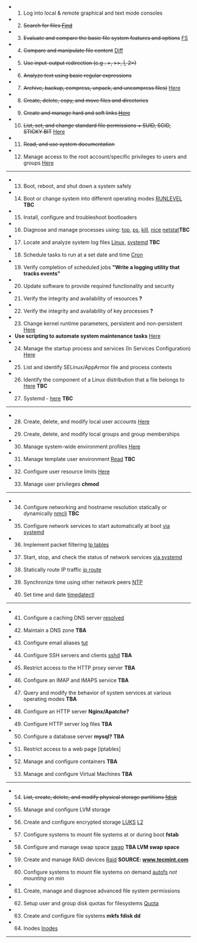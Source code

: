 * 1. Log into local & remote graphical and text mode consoles
* 2. <s>Search for files [Find](/find.md)</s>
* 3. <s>Evaluate and compare the basic file system features and options</s> [FS](/topics1/fs/fs.md)
* 4. <s>Compare and manipulate file content</s> [Diff](/topics1/diff.md)
* 5. <s>Use input-output redirection (e.g . >, >>, |, 2>)</s>
* 6. <s>Analyze text using basic regular expressions</s>
* 7. <s>Archive, backup, compress, unpack, and uncompress files)</s> [Here](/topics1/compress/compress_backup.md)
* 8. <s>Create, delete, copy, and move files and directories</s>
* 9. <s>Create and manage hard and soft links [Here](/topics1/links.md)</s>
* 10. <s>List, set, and change standard file permissions + SUID, SGID, STICKY BIT</s> [Here](/file_perrmissions.md)
* 11. <s>Read, and use system documentation</s>
* 12. Manage access to the root account/specific privileges to users and groups [Here](/root_access.md)
---
* 13. Boot, reboot, and shut down a system safely
* 14. Boot or change system into different operating modes [RUNLEVEL](/run_levels.md) **TBC**
* 15. Install, configure and troubleshoot bootloaders
* 16. Diagnose and manage processes using: [top](/top.md), [ps](/ps.md), [kill](/kill.md), [nice](/nice.md) [netstat](/netstat.md)**TBC**
* 17. Locate and analyze system log files [Linux](/logging.md), [systemd](/loggd.md) **TBC** 
* 18. Schedule tasks to run at a set date and time [Cron](/cron.md) 
* 19. Verify completion of scheduled jobs **"Write a logging utility that tracks events"**
* 20. Update software to provide required functionality and security
* 21. Verify the integrity and availability of resources **?**
* 22. Verify the integrity and availability of key processes **?**
* 23. Change kernel runtime parameters, persistent and non-persistent [Here](/runtime_parameters.md)
* **Use scripting to automate system maintenance tasks**  [Here](/scripts_for_system_maintenance/)
* 24. Manage the startup process and services (In Services Configuration) [Here](/systemd.md)
* 25. List and identify SELinux/AppArmor file and process contexts
* 26. Identify the component of a Linux distribution that a file belongs to [Here](/identify_which_file_belongs_to.md) **TBC**
* 27. Systemd - [here](/systemd.md) **TBC**
---
* 28. Create, delete, and modify local user accounts [Here](/user_administration.md)
* 29. Create, delete, and modify local groups and group memberships
* 30. Manage system-wide environment profiles [Here](/env_profiles.md)
* 31. Manage template user environment [Read](/template_usr_env.md) **TBC**
* 32. Configure user resource limits [Here](/usr_resource_limits.md)
* 33. Manage user privileges **chmod** 
---
* 34. Configure networking and hostname resolution statically or dynamically [nmcli](/nmcli.md) **TBC**
* 35. Configure network services to start automatically at boot [via systemd](/start_stop_network_service.md)
* 36. Implement packet filtering [Ip tables](/packet_filtering.md)
* 37. Start, stop, and check the status of network services [via systemd](/start_stop_network_service.md)
* 38. Statically route IP traffic [ip route](/static_ip_routing.md)
* 39. Synchronize time using other network peers [NTP](/ntp.md)
* 40. Set time and date [timedatectl](/timedatectl.md)
---
* 41. Configure a caching DNS server [resolved](/dns_caching.md)
* 42. Maintain a DNS zone **TBA**
* 43. Configure email aliases [tut](/https://www.walkernews.net/2008/01/16/how-to-setup-email-alias-in-red-hat-linux/)
* 44. Configure SSH servers and clients [sshd](/ssh_config.md) **TBA**
* 45. Restrict access to the HTTP proxy server **TBA**
* 46. Configure an IMAP and IMAPS service **TBA**
* 47. Query and modify the behavior of system services at various operating modes **TBA**
* 48. Configure an HTTP server **Nginx/Apatche?**
* 49. Configure HTTP server log files **TBA**
* 50. Configure a database server **mysql?** **TBA**
* 51. Restrict access to a web page [iptables]
* 52. Manage and configure containers **TBA**
* 53. Manage and configure Virtual Machines **TBA**
---
* 54. <s>List, create, delete, and modify physical storage partitions [fdisk](/command_line_utilities/fdisk.md)</s>
* 55. Manage and configure LVM storage
* 56. Create and configure encrypted storage [LUKS](/encrypted_storage.md) [L2](/luks2.md)
* 57. Configure systems to mount file systems at or during boot **fstab**
* 58. Configure and manage swap space [swap](/swap.md) **TBA LVM swap space**
* 59. Create and manage RAID devices [Raid](/RAID/raid.md) **SOURCE: www.tecmint.com**
* 60. Configure systems to mount file systems on demand [autofs](/autofs.md) *not mounting on min*
* 61. Create, manage and diagnose advanced file system permissions
* 62. Setup user and group disk quotas for filesystems [Quota](/quota.md)
* 63. Create and configure file systems **mkfs fdisk dd**
* 64. Inodes [Inodes](/topics1/inode.md)
---
